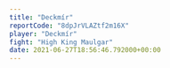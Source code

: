 ```yaml
---
title: "Deckmír"
reportCode: "8dpJrVLAZtf2m16X"
player: "Deckmír"
fight: "High King Maulgar"
date: 2021-06-27T18:56:46.792000+00:00
---
```


